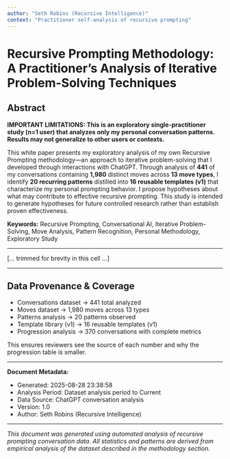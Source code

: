 ```yaml
---
author: "Seth Robins (Recursive Intelligence)"
context: "Practitioner self-analysis of recursive prompting"
---
```


# Recursive Prompting Methodology: A Practitioner’s Analysis of Iterative Problem-Solving Techniques

## Abstract

**IMPORTANT LIMITATIONS: This is an exploratory single-practitioner study (n=1 user) that analyzes only my personal conversation patterns. Results may not generalize to other users or contexts.**

This white paper presents my exploratory analysis of my own Recursive Prompting methodology—an approach to iterative problem-solving that I developed through interactions with ChatGPT. Through analysis of **441** of my conversations containing **1,980** distinct moves across **13 move types**, I identify **20 recurring patterns** distilled into **16 reusable templates (v1)** that characterize my personal prompting behavior. I propose hypotheses about what may contribute to effective recursive prompting. This study is intended to generate hypotheses for future controlled research rather than establish proven effectiveness.

**Keywords:** Recursive Prompting, Conversational AI, Iterative Problem-Solving, Move Analysis, Pattern Recognition, Personal Methodology, Exploratory Study

---

[... trimmed for brevity in this cell ...]

---

## Data Provenance & Coverage

- Conversations dataset → 441 total analyzed  
- Moves dataset → 1,980 moves across 13 types  
- Patterns analysis → 20 patterns observed  
- Template library (v1) → 16 reusable templates (v1)
- Progression analysis → 370 conversations with complete metrics  

This ensures reviewers see the source of each number and why the progression table is smaller.

---

**Document Metadata:**
- Generated: 2025-08-28 23:38:58
- Analysis Period: Dataset analysis period to Current
- Data Source: ChatGPT conversation analysis
- Version: 1.0
- Author: Seth Robins (Recursive Intelligence)

---

*This document was generated using automated analysis of recursive prompting conversation data. All statistics and patterns are derived from empirical analysis of the dataset described in the methodology section.*
